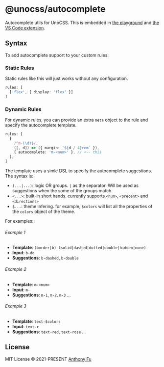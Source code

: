 # @unocss/autocomplete

Autocomplete utils for UnoCSS. This is embedded in [the playground](https://unocss.antfu.me/) and [the VS Code extension](https://github.com/unocss/unocss/tree/main/packages/vscode).

## Syntax

To add autocomplete support to your custom rules:

### Static Rules

Static rules like this will just works without any configuration.

```ts
rules: [
  ['flex', { display: 'flex' }]
]
```

### Dynamic Rules

For dynamic rules, you can provide an extra `meta` object to the rule and specify the autocomplete template.

```ts
rules: [
  [
    /^m-(\d)$/,
    ([, d]) => ({ margin: `${d / 4}rem` }),
    { autocomplete: 'm-<num>' }, // <-- this
  ],
]
```

The template uses a simle DSL to specify the autocomplete suggestions. The syntax is:

- `(...|...)`: logic OR groups. `|` as the separator. Will be used as suggestions when the some of the groups match.
- `<...>`: built-in short hands. currently supports `<num>`, `<precent>` and `<directions>`
- `$...`: theme infering. for example, `$colors` will list all the properties of the `colors` object of the theme.

For examples:

###### Example 1

- **Template**: `(border|b)-(solid|dashed|dotted|double|hidden|none)`
- **Input**: `b-do`
- **Suggestions**: `b-dashed`, `b-double`

###### Example 2

- **Template**: `m-<num>`
- **Input**: `m-`
- **Suggestions**: `m-1`, `m-2`, `m-3` ...

###### Example 3

- **Template**: `text-$colors`
- **Input**: `text-r`
- **Suggestions**: `text-red`, `text-rose` ...

## License

MIT License © 2021-PRESENT [Anthony Fu](https://github.com/antfu)
